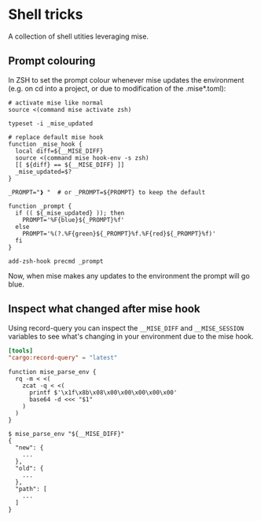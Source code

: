 # Shell tricks

A collection of shell utities leveraging mise.

## Prompt colouring

In ZSH to set the prompt colour whenever mise updates the environment (e.g. on cd into a project, or due to modification of the .mise\*.toml):

```shell
# activate mise like normal
source <(command mise activate zsh)

typeset -i _mise_updated

# replace default mise hook
function _mise_hook {
  local diff=${__MISE_DIFF}
  source <(command mise hook-env -s zsh)
  [[ ${diff} == ${__MISE_DIFF} ]]
  _mise_updated=$?
}

_PROMPT="❱ "  # or _PROMPT=${PROMPT} to keep the default

function _prompt {
  if (( ${_mise_updated} )); then
    PROMPT='%F{blue}${_PROMPT}%f'
  else
    PROMPT='%(?.%F{green}${_PROMPT}%f.%F{red}${_PROMPT}%f)'
  fi
}

add-zsh-hook precmd _prompt
```

Now, when mise makes any updates to the environment the prompt will go blue.

## Inspect what changed after mise hook

Using record-query you can inspect the `__MISE_DIFF` and `__MISE_SESSION` variables to see what's changing in your environment due to the mise hook.

```toml [~/.config/mise/config.toml]
[tools]
"cargo:record-query" = "latest"
```

```shell
function mise_parse_env {
  rq -m < <(
    zcat -q < <(
      printf $'\x1f\x8b\x08\x00\x00\x00\x00\x00'
      base64 -d <<< "$1"
    )
  )
}
```

```shell
$ mise_parse_env "${__MISE_DIFF}"
{
  "new": {
    ...
  },
  "old": {
    ...
  },
  "path": [
    ...
  ]
}
```
